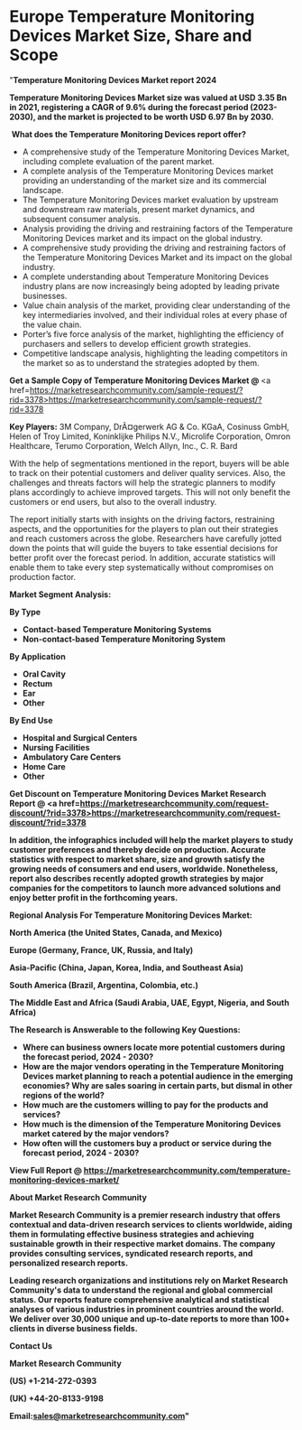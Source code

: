 # Europe Temperature Monitoring Devices Market Size, Share and Scope
"<strong>Temperature Monitoring Devices Market report 2024</strong>

<strong>Temperature Monitoring Devices Market size was valued at USD 3.35 Bn in 2021, registering a CAGR of 9.6% during the forecast period (2023-2030), and the market is projected to be worth USD 6.97 Bn by 2030.</strong>

 <strong><b>What does the Temperature Monitoring Devices report offer?</b></strong>
<ul>
  <li>A comprehensive study of the Temperature Monitoring Devices Market, including complete evaluation of the parent market.</li>
  <li>A complete analysis of the Temperature Monitoring Devices market providing an understanding of the market size and its commercial landscape.</li>
  <li>The Temperature Monitoring Devices market evaluation by upstream and downstream raw materials, present market dynamics, and subsequent consumer analysis.</li>
  <li>Analysis providing the driving and restraining factors of the Temperature Monitoring Devices market and its impact on the global industry.</li>
  <li>A comprehensive study providing the driving and restraining factors of the Temperature Monitoring Devices Market and its impact on the global industry.</li>
  <li>A complete understanding about Temperature Monitoring Devices industry plans are now increasingly being adopted by leading private businesses.</li>
  <li>Value chain analysis of the market, providing clear understanding of the key intermediaries involved, and their individual roles at every phase of the value chain.</li>
  <li>Porter’s five force analysis of the market, highlighting the efficiency of purchasers and sellers to develop efficient growth strategies.</li>
  <li>Competitive landscape analysis, highlighting the leading competitors in the market so as to understand the strategies adopted by them.</li>
</ul>

<strong>Get a Sample Copy of Temperature Monitoring Devices Market @ </strong><a href=https://marketresearchcommunity.com/sample-request/?rid=3378><u>https://marketresearchcommunity.com/sample-request/?rid=3378</u></a>

<strong>Key Players:</strong> 
3M Company, DrÃ¤gerwerk AG &amp; Co. KGaA, Cosinuss GmbH, Helen of Troy Limited, Koninklijke Philips N.V., Microlife Corporation, Omron Healthcare, Terumo Corporation, Welch Allyn, Inc., C. R. Bard

With the help of segmentations mentioned in the report, buyers will be able to track on their potential customers and deliver quality services. Also, the challenges and threats factors will help the strategic planners to modify plans accordingly to achieve improved targets. This will not only benefit the customers or end users, but also to the overall industry.

The report initially starts with insights on the driving factors, restraining aspects, and the opportunities for the players to plan out their strategies and reach customers across the globe. Researchers have carefully jotted down the points that will guide the buyers to take essential decisions for better profit over the forecast period. In addition, accurate statistics will enable them to take every step systematically without compromises on production factor.

<strong>Market Segment Analysis:</strong>


<strong><strong>By Type</strong></h4>
<ul>
 	<li>Contact-based Temperature Monitoring Systems</li>
 	<li>Non-contact-based Temperature Monitoring System</li>
</ul>
<strong><strong>By Application</strong></h4>
<ul>
 	<li>Oral Cavity</li>
 	<li>Rectum</li>
 	<li>Ear</li>
 	<li>Other</li>
</ul>
<strong><strong>By End Use</strong></h4>
<ul>
 	<li>Hospital and Surgical Centers</li>
 	<li>Nursing Facilities</li>
 	<li>Ambulatory Care Centers</li>
 	<li>Home Care</li>
 	<li>Other</li>
</ul>

<strong>Get Discount on Temperature Monitoring Devices Market Research Report @ </b></strong><a href=https://marketresearchcommunity.com/request-discount/?rid=3378><u>https://marketresearchcommunity.com/request-discount/?rid=3378</u></a>

In addition, the infographics included will help the market players to study customer preferences and thereby decide on production. Accurate statistics with respect to market share, size and growth satisfy the growing needs of consumers and end users, worldwide. Nonetheless, report also describes recently adopted growth strategies by major companies for the competitors to launch more advanced solutions and enjoy better profit in the forthcoming years.

<strong>Regional Analysis For Temperature Monitoring Devices Market:</strong>

<strong>North America</strong> (the United States, Canada, and Mexico)

<strong>Europe</strong> (Germany, France, UK, Russia, and Italy)

<strong>Asia-Pacific</strong> (China, Japan, Korea, India, and Southeast Asia)

<strong>South America</strong> (Brazil, Argentina, Colombia, etc.)

<strong>The Middle East and Africa</strong> (Saudi Arabia, UAE, Egypt, Nigeria, and South Africa)

<strong>The Research is Answerable to the following Key Questions:</strong>
<ul>
 	<li>Where can business owners locate more potential customers during the forecast period, 2024 - 2030?</li>
 	<li>How are the major vendors operating in the Temperature Monitoring Devices market planning to reach a potential audience in the emerging economies? Why are sales soaring in certain parts, but dismal in other regions of the world?</li>
 	<li>How much are the customers willing to pay for the products and services?</li>
 	<li>How much is the dimension of the Temperature Monitoring Devices market catered by the major vendors?</li>
 	<li>How often will the customers buy a product or service during the forecast period, 2024 - 2030?</li>
</ul>

<strong>View Full Report @</strong> <a href=https://marketresearchcommunity.com/temperature-monitoring-devices-market/>https://marketresearchcommunity.com/temperature-monitoring-devices-market/</a>

<strong>About Market Research Community</strong>

Market Research Community is a premier research industry that offers contextual and data-driven research services to clients worldwide, aiding them in formulating effective business strategies and achieving sustainable growth in their respective market domains. The company provides consulting services, syndicated research reports, and personalized research reports.

Leading research organizations and institutions rely on Market Research Community's data to understand the regional and global commercial status. Our reports feature comprehensive analytical and statistical analyses of various industries in prominent countries around the world. We deliver over 30,000 unique and up-to-date reports to more than 100+ clients in diverse business fields.

<strong>Contact Us</strong>

<strong>Market Research Community</strong>

(US) +1-214-272-0393

(UK) +44-20-8133-9198

<strong>Email:</strong>sales@marketresearchcommunity.com"
